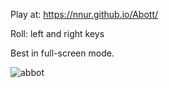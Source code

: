 Play at: https://nnur.github.io/Abott/

Roll: left and right keys

Best in full-screen mode.

![abbot](https://puu.sh/w86vY/2dac8e52b2.png)
